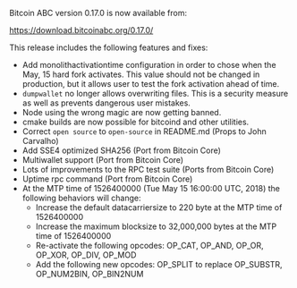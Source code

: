 Bitcoin ABC version 0.17.0 is now available from:

  <https://download.bitcoinabc.org/0.17.0/>

This release includes the following features and fixes:
 - Add monolithactivationtime configuration in order to chose when the May, 15 hard fork activates. This value should not be changed in production, but it allows user to test the fork activation ahead of time.
 - `dumpwallet` no longer allows overwriting files. This is a security measure
   as well as prevents dangerous user mistakes.
 - Node using the wrong magic are now getting banned.
 - cmake builds are now possible for bitcoind and other utilities.
 - Correct `open source` to `open-source` in README.md (Props to John Carvalho)
 - Add SSE4 optimized SHA256 (Port from Bitcoin Core)
 - Multiwallet support (Port from Bitcoin Core)
 - Lots of improvements to the RPC test suite (Ports from Bitcoin Core)
 - Uptime rpc command (Port from Bitcoin Core)
 - At the MTP time of 1526400000 (Tue May 15 16:00:00 UTC, 2018) the following behaviors will change:
	 - Increase the default datacarriersize to 220 byte at the MTP time of 1526400000
	 - Increase the maximum blocksize to 32,000,000 bytes at the MTP time of 1526400000
	 - Re-activate the following opcodes: OP_CAT, OP_AND, OP_OR, OP_XOR, OP_DIV, OP_MOD
	 - Add the following new opcodes: OP_SPLIT to replace OP_SUBSTR, OP_NUM2BIN, OP_BIN2NUM
